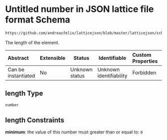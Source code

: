 # Untitled number in JSON lattice file format Schema

```txt
https://github.com/andreasfelix/latticejson/blob/master/latticejson/schema.json#/definitions/Octupole/allOf/0/properties/length
```

The length of the element.


| Abstract            | Extensible | Status         | Identifiable            | Custom Properties | Additional Properties | Access Restrictions | Defined In                                              |
| :------------------ | ---------- | -------------- | ----------------------- | :---------------- | --------------------- | ------------------- | ------------------------------------------------------- |
| Can be instantiated | No         | Unknown status | Unknown identifiability | Forbidden         | Allowed               | none                | [schema.json\*](out/schema.json "open original schema") |

## length Type

`number`

## length Constraints

**minimum**: the value of this number must greater than or equal to: `0`
